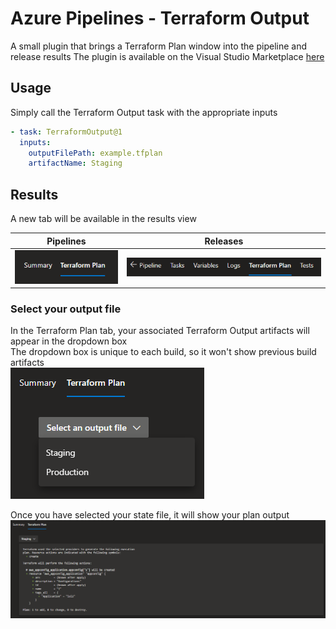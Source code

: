# Azure Pipelines - Terraform Output

A small plugin that brings a Terraform Plan window into the pipeline and release results
The plugin is available on the Visual Studio Marketplace [here](https://marketplace.visualstudio.com/items?itemName=JaydenMaalouf.terraform-output)

## Usage

Simply call the Terraform Output task with the appropriate inputs

```yaml
- task: TerraformOutput@1
  inputs:
    outputFilePath: example.tfplan
    artifactName: Staging
```

## Results

A new tab will be available in the results view

| Pipelines              | Releases               |
| ---------------------- | ---------------------- |
| ![image](images/1.png) | ![image](images/4.png) |

### Select your output file

In the Terraform Plan tab, your associated Terraform Output artifacts will appear in the dropdown box  
The dropdown box is unique to each build, so it won't show previous build artifacts  
![image](images/2.png)

Once you have selected your state file, it will show your plan output
![image](images/3.png)
